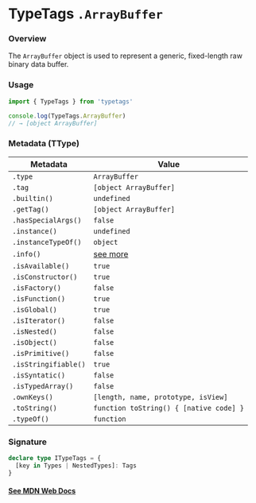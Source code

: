 # TypeTags `.ArrayBuffer`

### Overview

The `ArrayBuffer` object is used to represent a generic, fixed-length raw binary data buffer.

### Usage

```js
import { TypeTags } from 'typetags'

console.log(TypeTags.ArrayBuffer)
// → [object ArrayBuffer]
```

### Metadata (TType)

| Metadata             | Value                                   |
| -------------------- | --------------------------------------- |
| `.type`              | `ArrayBuffer`                           |
| `.tag`               | `[object ArrayBuffer]`                  |
| `.builtin()`         | `undefined`                             |
| `.getTag()`          | `[object ArrayBuffer]`                  |
| `.hasSpecialArgs()`  | `false`                                 |
| `.instance()`        | `undefined`                             |
| `.instanceTypeOf()`  | `object`                                |
| `.info()`            | [see more]()                            |
| `.isAvailable()`     | `true`                                  |
| `.isConstructor()`   | `true`                                  |
| `.isFactory()`       | `false`                                 |
| `.isFunction()`      | `true`                                  |
| `.isGlobal()`        | `true`                                  |
| `.isIterator()`      | `false`                                 |
| `.isNested()`        | `false`                                 |
| `.isObject()`        | `false`                                 |
| `.isPrimitive()`     | `false`                                 |
| `.isStringifiable()` | `true`                                  |
| `.isSyntatic()`      | `false`                                 |
| `.isTypedArray()`    | `false`                                 |
| `.ownKeys()`         | `[length, name, prototype, isView]`     |
| `.toString()`        | `function toString() { [native code] }` |
| `.typeOf()`          | `function`                              |

### Signature

```ts
declare type ITypeTags = {
  [key in Types | NestedTypes]: Tags
}
```

#### [See MDN Web Docs](https://developer.mozilla.org/en-US/docs/Web/JavaScript/Reference/Global_Objects/ArrayBuffer)
